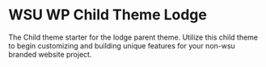 # WSU WP Child Theme Lodge

The Child theme starter for the lodge parent theme. Utilize this child theme to begin customizing and building unique features for your non-wsu branded website project.
